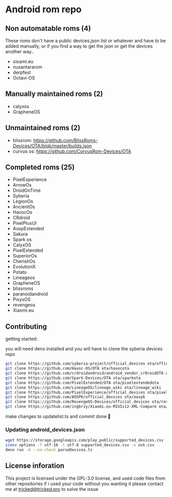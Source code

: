 # Android rom repo

## Non automatable roms (4)

These roms don't have a public devices.json list or whatever and have to be added manually, or if you find a way to get the json or get the devices another way..

- xioami.eu
- nusantararom
- derpfest
- Octavi-OS

## Manually maintained roms (2)

- calyxos
- GrapheneOS

## Unmaintained roms (2)

- blissrom: https://github.com/BlissRoms-Devices/OTA/blob/master/builds.json
- curvus os: https://github.com/CorvusRom-Devices/OTA

## Completed roms (25)

- PixelExperience
- ArrowOs
- DroidOnTime
- Syberia
- LegionOs
- AncientOs
- HavocOs
- CRdroid
- PixelPlusUI
- AospExtended
- Sakura
- Spark os
- CalyxOS
- PixelExtended
- SuperiorOs
- CherishOs
- EvolutionX
- Potato
- Lineageos
- GrapheneOS
- blissroms
- paranoidandroid
- PixysOS
- revengeos
- Xiaomi.eu

## Contributing

getting started:

you will need deno installed and you will have to clone the syberia devices repo

```sh
git clone https://github.com/syberia-project/official_devices ota/official_devices
git clone https://github.com/Havoc-OS/OTA ota/havocota
git clone https://github.com/crdroidandroid/android_vendor_crDroidOTA ota/android_vendor_crDroidOTA
git clone https://github.com/Spark-Devices/OTA ota/sparkota
git clone https://github.com/PixelExtended/OTA ota/pixelextendedota
git clone https://github.com/LineageOS/lineage_wiki ota/lineage_wiki
git clone https://github.com/PixelExperience/official_devices ota/pixelexperience
git clone https://github.com/AOSPK/official_devices ota/oaspk
git clone https://github.com/RevengeOS-Devices/official_devices ota/revenge
git clone https://github.com/ingbrzy/Xiaomi.eu-MIUIv12-XML-Compare ota/xiaomieu
```

make changes to updatelist.ts and commit done 🚀

### Updating android_devices.json

```sh
wget https://storage.googleapis.com/play_public/supported_devices.csv
iconv options -f utf-16 -t utf-8 supported_devices.csv -o out.csv
deno run -A --no-check parseDevices.ts
```

## License inforation

This project is licensed under the GPL-3.0 license, and used code files from other repositories if i used your code without you wanting it please contact me at tricked@tricked.pro to solve the issue
